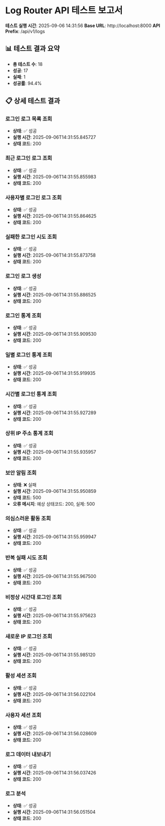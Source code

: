 # Log Router API 테스트 보고서

**테스트 실행 시간**: 2025-09-06 14:31:56
**Base URL**: http://localhost:8000
**API Prefix**: /api/v1/logs

## 📊 테스트 결과 요약

- **총 테스트 수**: 18
- **성공**: 17
- **실패**: 1
- **성공률**: 94.4%

## 📋 상세 테스트 결과

### 로그인 로그 목록 조회
- **상태**: ✅ 성공
- **실행 시간**: 2025-09-06T14:31:55.845727
- **상태 코드**: 200

### 최근 로그인 로그 조회
- **상태**: ✅ 성공
- **실행 시간**: 2025-09-06T14:31:55.855983
- **상태 코드**: 200

### 사용자별 로그인 로그 조회
- **상태**: ✅ 성공
- **실행 시간**: 2025-09-06T14:31:55.864625
- **상태 코드**: 200

### 실패한 로그인 시도 조회
- **상태**: ✅ 성공
- **실행 시간**: 2025-09-06T14:31:55.873758
- **상태 코드**: 200

### 로그인 로그 생성
- **상태**: ✅ 성공
- **실행 시간**: 2025-09-06T14:31:55.886525
- **상태 코드**: 200

### 로그인 통계 조회
- **상태**: ✅ 성공
- **실행 시간**: 2025-09-06T14:31:55.909530
- **상태 코드**: 200

### 일별 로그인 통계 조회
- **상태**: ✅ 성공
- **실행 시간**: 2025-09-06T14:31:55.919935
- **상태 코드**: 200

### 시간별 로그인 통계 조회
- **상태**: ✅ 성공
- **실행 시간**: 2025-09-06T14:31:55.927289
- **상태 코드**: 200

### 상위 IP 주소 통계 조회
- **상태**: ✅ 성공
- **실행 시간**: 2025-09-06T14:31:55.935957
- **상태 코드**: 200

### 보안 알림 조회
- **상태**: ❌ 실패
- **실행 시간**: 2025-09-06T14:31:55.950859
- **상태 코드**: 500
- **오류 메시지**: 예상 상태코드: 200, 실제: 500

### 의심스러운 활동 조회
- **상태**: ✅ 성공
- **실행 시간**: 2025-09-06T14:31:55.959947
- **상태 코드**: 200

### 반복 실패 시도 조회
- **상태**: ✅ 성공
- **실행 시간**: 2025-09-06T14:31:55.967500
- **상태 코드**: 200

### 비정상 시간대 로그인 조회
- **상태**: ✅ 성공
- **실행 시간**: 2025-09-06T14:31:55.975623
- **상태 코드**: 200

### 새로운 IP 로그인 조회
- **상태**: ✅ 성공
- **실행 시간**: 2025-09-06T14:31:55.985120
- **상태 코드**: 200

### 활성 세션 조회
- **상태**: ✅ 성공
- **실행 시간**: 2025-09-06T14:31:56.022104
- **상태 코드**: 200

### 사용자 세션 조회
- **상태**: ✅ 성공
- **실행 시간**: 2025-09-06T14:31:56.028609
- **상태 코드**: 200

### 로그 데이터 내보내기
- **상태**: ✅ 성공
- **실행 시간**: 2025-09-06T14:31:56.037426
- **상태 코드**: 200

### 로그 분석
- **상태**: ✅ 성공
- **실행 시간**: 2025-09-06T14:31:56.051504
- **상태 코드**: 200

